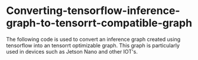# Converting-tensorflow-inference-graph-to-tensorrt-compatible-graph
The following code is used to convert an inference graph created using tensorflow into an tensorrt optimizable graph. This graph is particularly used in devices such as Jetson Nano and other IOT's.
